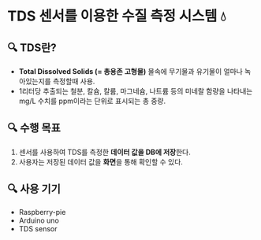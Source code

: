 TDS 센서를 이용한 수질 측정 시스템 💧
=============

🔍 TDS란?
-------------
*  **Total Dissolved Solids (= 총용존 고형물)** 물속에 무기물과 유기물이 얼마나 녹아있는지를 측정할때 사용.
*  1리터당 추출되는 철분, 칼슘, 칼륨, 마그네슘, 나트륨 등의 미네랄 함량을 나타내는 mg/L 수치를 ppm이라는 단위로 표시되는 총 중량.


🔍 수행 목표
-------------
1.  센서를 사용하여 TDS를 측정한 **데이터 값을 DB에 저장**한다.
2.  사용자는 저장된 데이터 값을 **화면**을 통해 확인할 수 있다.

🔍 사용 기기
-------------
* Raspberry-pie
* Arduino uno
* TDS sensor





